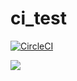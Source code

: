 # ci_test

[![CircleCI](https://circleci.com/gh/hacker65536/ci_test.svg?style=shield)](https://circleci.com/gh/hacker65536/ci_test)


![](https://img.shields.io/uptimerobot/ratio/7/m781746327-300c90f220bbe8ef281d704a.svg)
